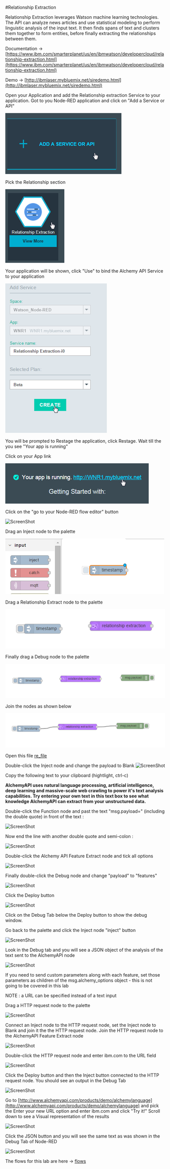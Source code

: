 #Relationship Extraction

Relationship Extraction leverages Watson machine learning technologies. The API can analyze news articles and use statistical modeling to perform linguistic analysis of the input text. It then finds spans of text and clusters them together to form entities, before finally extracting the relationships between them.  

Documentation -> [https://www.ibm.com/smarterplanet/us/en/ibmwatson/developercloud/relationship-extraction.html](https://www.ibm.com/smarterplanet/us/en/ibmwatson/developercloud/relationship-extraction.html)

Demo -> [http://ibmlaser.mybluemix.net/siredemo.html](http://ibmlaser.mybluemix.net/siredemo.html)

Open your Application and add the Relationship extraction Service to your application.  Got to you Node-RED application and click on "Add a Service or API"

![ScreenShot](images/re_Add_Service.png)

Pick the Relationship  section

![ScreenShot](images/re_service.png)

Your application will be shown, click "Use" to bind the Alchemy API Service to your application

![ScreenShot](images/re_Add_Service_Use.png)

You will be prompted to Restage the application, click Restage.  Wait till the you see "Your app is running"

Click on your App link

![ScreenShot](images/re_app_link.png)

Click on the "go to your Node-RED flow editor" button

![ScreenShot](re_go_to_Node-RED_flow_editor.png)

Drag an Inject node to the palette

![ScreenShot](images/re_inject_node.png)

Drag a Relationship Extract node to the palette

![ScreenShot](images/re_node.png)

Finally drag a Debug node to the palette

![ScreenShot](images/re_debug_node.png)

Join the nodes as shown below

![ScreenShot](images/re_join_nodes.png)

Open this file [re_file](re-input_file) 

Double-click the Inject node and change the payload to Blank
![ScreenShot](images/fe_inject_blank.png)

Copy the following text to your clipboard (hightlight, ctrl-c)

**AlchemyAPI uses natural language processing, artificial intelligence, deep learning and massive-scale web crawling to power it's text analysis capabilities. Try entering your own text in this text box to see what knowledge AlchemyAPI can extract from your unstructured data.**

Double-click the Function node and past the text "msg.payload=" (including the double quote) in front of the text :


![ScreenShot](images/fe_function_text_front.png)

Now end the line with another double quote and semi-colon :

![ScreenShot](images/fe_function_text_end_semicolon.png)

Double-click the Alchemy API Feature Extract node and tick all options 

![ScreenShot](images/fe_node_tick_all.png)

Finally double-click the Debug node and change "payload" to "features"

![ScreenShot](images/fe_debug_node_change.png)

Click the Deploy button

![ScreenShot](images/fe_deploy.png)
 
Click on the Debug Tab below the Deploy button to show the debug window.

Go back to the palette and click the Inject node "inject" button 

![ScreenShot](images/fe_inject_button.png)

Look in the Debug tab and you will see a JSON object of the analysis of the text sent to the AlchemyAPI node

![ScreenShot](images/fe_debug_result.png)

If you need to send custom parameters along with each feature, set those parameters as children of the msg.alchemy_options object - this is not going to be covered in this lab

NOTE : a URL can be specified instead of a text input 

Drag a HTTP request node to the palette

![ScreenShot](images/fe_http_req.png)

Connect an Inject node to the HTTP request node, set the Inject node to Blank and join it the the HTTP request node.  Join the HTTP request node to the AlchemyAPI Feature Extract node

![ScreenShot](images/fe_http_join.png)

Double-click the HTTP request node and enter ibm.com to the URL field

![ScreenShot](images/fe_http_url.png)

Click the Deploy button and then the Inject button connected to the HTTP request node.  You should see an output in the Debug Tab

![ScreenShot](images/fe_node_ibm_url.png)

Go to [http://www.alchemyapi.com/products/demo/alchemylanguage](http://www.alchemyapi.com/products/demo/alchemylanguage) and pick the Enter your new URL option and enter ibm.com and click "Try it!"   Scroll down to see a Visual representation of the results

![ScreenShot](images/fe_alchemy_web_demo_own_url.png)

Click the JSON button and you will see the same text as was shown in the Debug Tab of Node-RED

![ScreenShot](images/fe_alchemy_web_demo_own_url_json.png)

The flows for this lab are here -> [flows](lab_alchemy_api_feature_extraction_flows.json)
